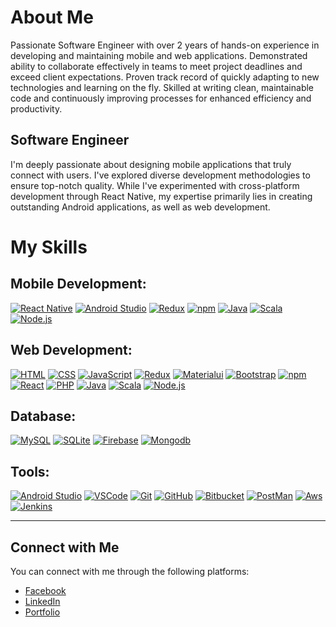 # About Me

Passionate Software Engineer with over 2 years of hands-on experience in developing and maintaining mobile and web applications. Demonstrated ability to collaborate effectively in teams to meet project deadlines and exceed client expectations. Proven track record of quickly adapting to new technologies and learning on the fly. Skilled at writing clean, maintainable code and continuously improving processes for enhanced efficiency and productivity.

## Software Engineer

I'm deeply passionate about designing mobile applications that truly connect with users. I've explored diverse development methodologies to ensure top-notch quality. While I've experimented with cross-platform development through React Native, my expertise primarily lies in creating outstanding Android applications, as well as web development.



# My Skills

## Mobile Development:

[![React Native](https://skillicons.dev/icons?i=react)](https://skillicons.dev)
[![Android Studio](https://skillicons.dev/icons?i=androidstudio)](https://skillicons.dev)
[![Redux](https://skillicons.dev/icons?i=redux)](https://skillicons.dev)
[![npm](https://skillicons.dev/icons?i=npm)](https://skillicons.dev)
[![Java](https://skillicons.dev/icons?i=java)](https://skillicons.dev)
[![Scala](https://skillicons.dev/icons?i=scala)](https://skillicons.dev)
[![Node.js](https://skillicons.dev/icons?i=nodejs)](https://skillicons.dev)

## Web Development:

[![HTML](https://skillicons.dev/icons?i=html)](https://skillicons.dev)
[![CSS](https://skillicons.dev/icons?i=css)](https://skillicons.dev)
[![JavaScript](https://skillicons.dev/icons?i=js)](https://skillicons.dev)
[![Redux](https://skillicons.dev/icons?i=redux)](https://skillicons.dev)
[![Materialui](https://skillicons.dev/icons?i=materialui)](https://skillicons.dev)
[![Bootstrap](https://skillicons.dev/icons?i=bootstrap)](https://skillicons.dev)
[![npm](https://skillicons.dev/icons?i=npm)](https://skillicons.dev)
[![React](https://skillicons.dev/icons?i=react)](https://skillicons.dev)
[![PHP](https://skillicons.dev/icons?i=php)](https://skillicons.dev)
[![Java](https://skillicons.dev/icons?i=java)](https://skillicons.dev)
[![Scala](https://skillicons.dev/icons?i=scala)](https://skillicons.dev)
[![Node.js](https://skillicons.dev/icons?i=nodejs)](https://skillicons.dev)


## Database:

[![MySQL](https://skillicons.dev/icons?i=mysql)](https://skillicons.dev)
[![SQLite](https://skillicons.dev/icons?i=sqlite)](https://skillicons.dev)
[![Firebase](https://skillicons.dev/icons?i=firebase)](https://skillicons.dev)
[![Mongodb](https://skillicons.dev/icons?i=mongodb)](https://skillicons.dev)

## Tools:

[![Android Studio](https://skillicons.dev/icons?i=androidstudio)](https://skillicons.dev)
[![VSCode](https://skillicons.dev/icons?i=vscode)](https://skillicons.dev)
[![Git](https://skillicons.dev/icons?i=git)](https://skillicons.dev)
[![GitHub](https://skillicons.dev/icons?i=github)](https://skillicons.dev)
[![Bitbucket](https://skillicons.dev/icons?i=bitbucket)](https://skillicons.dev)
[![PostMan](https://skillicons.dev/icons?i=postman)](https://skillicons.dev)
[![Aws](https://skillicons.dev/icons?i=aws)](https://skillicons.dev)
[![Jenkins](https://skillicons.dev/icons?i=jenkins)](https://skillicons.dev)

---

## Connect with Me

You can connect with me through the following platforms:

- [Facebook](https://www.facebook.com/cjcornel77/)
- [LinkedIn](https://www.linkedin.com/in/christian-jason-cornel-5126441b8/)
- [Portfolio](https://cornelchristian.github.io/)
